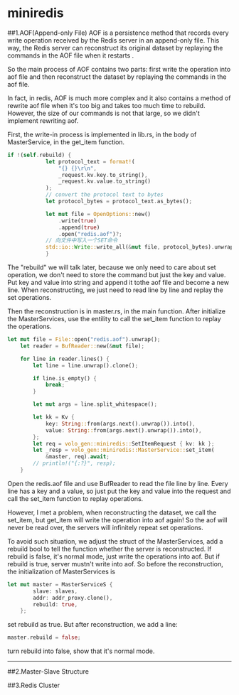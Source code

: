 # miniredis
##1.AOF(Append-only File)
AOF is a persistence method that records every write operation received by the Redis server in an append-only file. This way, the Redis server can reconstruct its original dataset by replaying the commands in the AOF file when it restarts .

So the main process of AOF contains two parts: first write the operation into aof file and then reconstruct the dataset by replaying the commands in the aof file.

In fact, in redis, AOF is much more complex and it also contains a method of rewrite aof file when it's too big and takes too much time to rebuild. However, the size of our commands is not that large, so we didn't implement rewriting aof.

First, the write-in process is implemented in lib.rs, in the body of MasterService, in the get_item function.
```rust
if !(self.rebuild) {
            let protocol_text = format!(
                "{} {}\r\n",
                _request.kv.key.to_string(),
                _request.kv.value.to_string()
            );
            // convert the protocol text to bytes
            let protocol_bytes = protocol_text.as_bytes();

            let mut file = OpenOptions::new()
                .write(true)
                .append(true)
                .open("redis.aof")?;
            // 向文件中写入一个SET命令
            std::io::Write::write_all(&mut file, protocol_bytes).unwrap();
            }
```
The "rebuild" we will talk later, because we only need to care about set operation, we don't need to store the command but just the key and value. Put key and value into string and append it tothe aof file and become a new line. When reconstructing, we just need to read line by line and replay the set operations. 

Then the reconstruction is in master.rs, in the main function. After initialize the MasterServices, use the entility to call the set_item function to replay the operations.
```rust
let mut file = File::open("redis.aof").unwrap();
    let reader = BufReader::new(&mut file);

    for line in reader.lines() {
        let line = line.unwrap().clone();

        if line.is_empty() {
            break;
        }

        let mut args = line.split_whitespace();

        let kk = Kv {
            key: String::from(args.next().unwrap()).into(),
            value: String::from(args.next().unwrap()).into(),
        };
        let req = volo_gen::miniredis::SetItemRequest { kv: kk };
        let _resp = volo_gen::miniredis::MasterService::set_item(
            &master, req).await;
        // println!("{:?}", resp);
    }
``````
Open the redis.aof file and use BufReader to read the file line by line. Every line has a key and a value, so just put the key and value into the request and call the set_item function to replay operations.

However, I met a problem, when reconstructing the dataset, we call the set_item, but get_item will write the operation into aof again! So the aof will never be read over, the servers will infinitely repeat set operations.

To avoid such situation, we adjust the struct of the MasterServices, add a rebuild bool to tell the function whether the server is reconstructed. If rebuild is false, it's normal mode, just write the operations into aof. But if rebuild is true, server mustn't write into aof.
So before the reconstruction, the initialization of MasterServices is 
```rust
let mut master = MasterServiceS {
        slave: slaves,
        addr: addr_proxy.clone(),
        rebuild: true,
    };
```
set rebuild as true.
But after reconstruction, we add a line:
```rust
master.rebuild = false;
```
turn rebuild into false, show that it's normal mode.
___




##2.Master-Slave Structure



##3.Redis Cluster
